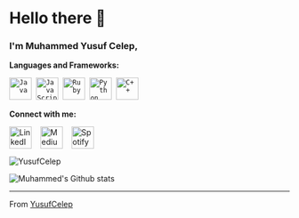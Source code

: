 # Hello there 👋 

### I'm Muhammed Yusuf Celep, 
 
 **Languages and Frameworks:**
<p align="left">
 <code><img src="https://github.com/abranhe/programming-languages-logos/blob/master/src/java/java_48x48.png" alt="Java" width="40" height="40" /></code>&nbsp;
 <code><img src="https://github.com/abranhe/programming-languages-logos/blob/master/src/javascript/javascript_48x48.png" alt="JavaScript" width="40" height="40" /></code>&nbsp;
 <code><img src="https://github.com/abranhe/programming-languages-logos/blob/master/src/ruby/ruby_48x48.png" alt="Ruby" width="40" height="40"/></code>&nbsp;
 <code><img src="https://github.com/abranhe/programming-languages-logos/blob/master/src/python/python_48x48.png" alt="Python" width="40" height="40" /></code>&nbsp;
 <code><img src="https://github.com/abranhe/programming-languages-logos/blob/master/src/cpp/cpp_48x48.png" alt="C++" width="40" height="40" /></code>&nbsp;
</p>

**Connect with me:**
<p align="left">
 <a href="https://www.linkedin.com/in/muhammed-celep/" target="blank"><img align="center" src="https://cdn.jsdelivr.net/npm/simple-icons@3.0.1/icons/linkedin.svg" alt="LinkedIn" height="40" width="40" /></a> &nbsp;&nbsp;
 <a href="https://medium.com/@muhammedcelep" target="blank"><img align="center" src="https://cdn.jsdelivr.net/npm/simple-icons@3.0.1/icons/medium.svg" alt="Medium" height="40" width="40" /></a> &nbsp;&nbsp;
 <a href="https://open.spotify.com/user/u50e8apeve757vbv0qod5zi74" target="blank"><img align="center" src="https://cdn.jsdelivr.net/npm/simple-icons@3.0.1/icons/spotify.svg" alt="Spotify" height="40" width="40" /></a> &nbsp;&nbsp;
</p>

<img src="https://komarev.com/ghpvc/?username=yusufcelep" alt="YusufCelep" />

![Muhammed's Github stats](https://github-readme-stats.vercel.app/api?username=yusufcelep&show_icons=true)

---

From [YusufCelep](https://github.com/YusufCelep)
